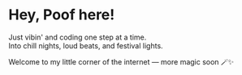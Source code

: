 # Hey, Poof here!

Just vibin' and coding one step at a time.  
Into chill nights, loud beats, and festival lights.  

Welcome to my little corner of the internet — more magic soon 🪄✨
